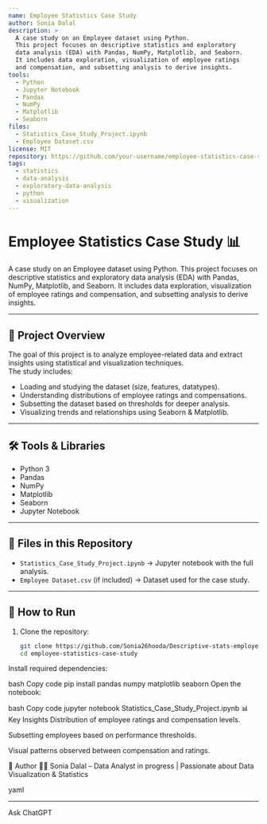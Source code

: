 ```yaml
---
name: Employee Statistics Case Study
author: Sonia Dalal
description: >
  A case study on an Employee dataset using Python. 
  This project focuses on descriptive statistics and exploratory 
  data analysis (EDA) with Pandas, NumPy, Matplotlib, and Seaborn. 
  It includes data exploration, visualization of employee ratings 
  and compensation, and subsetting analysis to derive insights.
tools:
  - Python
  - Jupyter Notebook
  - Pandas
  - NumPy
  - Matplotlib
  - Seaborn
files:
  - Statistics_Case_Study_Project.ipynb
  - Employee Dataset.csv
license: MIT
repository: https://github.com/your-username/employee-statistics-case-study
tags:
  - statistics
  - data-analysis
  - exploratory-data-analysis
  - python
  - visualization
---
```


# Employee Statistics Case Study 📊

A case study on an Employee dataset using Python. This project focuses on descriptive statistics and exploratory data analysis (EDA) with Pandas, NumPy, Matplotlib, and Seaborn. It includes data exploration, visualization of employee ratings and compensation, and subsetting analysis to derive insights. 

---

## 📌 Project Overview
The goal of this project is to analyze employee-related data and extract insights using statistical and visualization techniques.  
The study includes:
- Loading and studying the dataset (size, features, datatypes).
- Understanding distributions of employee ratings and compensations.
- Subsetting the dataset based on thresholds for deeper analysis.
- Visualizing trends and relationships using Seaborn & Matplotlib.

---

## 🛠️ Tools & Libraries
- Python 3
- Pandas
- NumPy
- Matplotlib
- Seaborn
- Jupyter Notebook

---

## 📂 Files in this Repository
- `Statistics_Case_Study_Project.ipynb` → Jupyter notebook with the full analysis.
- `Employee Dataset.csv` (if included) → Dataset used for the case study.

---

## 🚀 How to Run
1. Clone the repository:
   ```bash
   git clone https://github.com/Sonia26hooda/Descriptive-stats-employee-analysis/
   cd employee-statistics-case-study
Install required dependencies:

bash
Copy code
pip install pandas numpy matplotlib seaborn
Open the notebook:

bash
Copy code
jupyter notebook Statistics_Case_Study_Project.ipynb
📊 Key Insights
Distribution of employee ratings and compensation levels.

Subsetting employees based on performance thresholds.

Visual patterns observed between compensation and ratings.

📌 Author
👩‍💻 Sonia Dalal – Data Analyst in progress | Passionate about Data Visualization & Statistics

yaml

---





Ask ChatGPT
